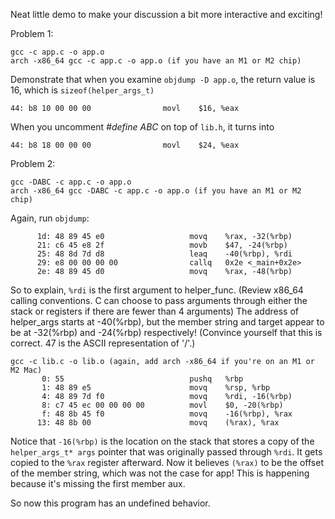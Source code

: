 Neat little demo to make your discussion a bit more interactive and exciting!

Problem 1:
```
gcc -c app.c -o app.o
arch -x86_64 gcc -c app.c -o app.o (if you have an M1 or M2 chip)
```
Demonstrate that when you examine `objdump -D app.o`, the return value is 16, which is `sizeof(helper_args_t)`
```
44: b8 10 00 00 00                movl    $16, %eax
```
When you uncomment _#define ABC_ on top of `lib.h`, it turns into
```
44: b8 18 00 00 00                movl    $24, %eax
```

Problem 2:
```
gcc -DABC -c app.c -o app.o
arch -x86_64 gcc -DABC -c app.c -o app.o (if you have an M1 or M2 chip)
```

Again, run `objdump`:

```
      1d: 48 89 45 e0                   movq    %rax, -32(%rbp)
      21: c6 45 e8 2f                   movb    $47, -24(%rbp)
      25: 48 8d 7d d8                   leaq    -40(%rbp), %rdi
      29: e8 00 00 00 00                callq   0x2e <_main+0x2e>
      2e: 48 89 45 d0                   movq    %rax, -48(%rbp)
```

So to explain, `%rdi` is the first argument to helper_func. (Review x86_64 calling conventions. C can choose to pass arguments through either the stack or registers if there are fewer than 4 arguments)
The address of helper_args starts at -40(%rbp), but the member string and target appear to be at -32(%rbp) and -24(%rbp) respectively!
(Convince yourself that this is correct. 47 is the ASCII representation of '/'.)
```
gcc -c lib.c -o lib.o (again, add arch -x86_64 if you're on an M1 or M2 Mac)
       0: 55                            pushq   %rbp
       1: 48 89 e5                      movq    %rsp, %rbp
       4: 48 89 7d f0                   movq    %rdi, -16(%rbp)
       8: c7 45 ec 00 00 00 00          movl    $0, -20(%rbp)
       f: 48 8b 45 f0                   movq    -16(%rbp), %rax
      13: 48 8b 00                      movq    (%rax), %rax
```
Notice that `-16(%rbp)` is the location on the stack that stores a copy of the `helper_args_t* args` pointer that was originally passed through `%rdi`. It gets copied to the `%rax` register afterward. Now it believes `(%rax)` to be the offset of the member string, which was not the case for app! This is happening because it's missing the first member aux.

So now this program has an undefined behavior.
